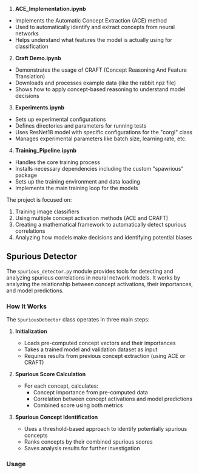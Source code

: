 1. **ACE_Implementation.ipynb**
- Implements the Automatic Concept Extraction (ACE) method
- Used to automatically identify and extract concepts from neural networks
- Helps understand what features the model is actually using for classification

2. **Craft Demo.ipynb**
- Demonstrates the usage of CRAFT (Concept Reasoning And Feature Translation)
- Downloads and processes example data (like the rabbit.npz file)
- Shows how to apply concept-based reasoning to understand model decisions

3. **Experiments.ipynb**
- Sets up experimental configurations
- Defines directories and parameters for running tests
- Uses ResNet18 model with specific configurations for the "corgi" class
- Manages experimental parameters like batch size, learning rate, etc.

4. **Training_Pipeline.ipynb**
- Handles the core training process
- Installs necessary dependencies including the custom "spawrious" package
- Sets up the training environment and data loading
- Implements the main training loop for the models

The project is focused on:
1. Training image classifiers
2. Using multiple concept activation methods (ACE and CRAFT)
3. Creating a mathematical framework to automatically detect spurious correlations
4. Analyzing how models make decisions and identifying potential biases

## Spurious Detector

The `spurious_detector.py` module provides tools for detecting and analyzing spurious correlations in neural network models. It works by analyzing the relationship between concept activations, their importances, and model predictions.

### How It Works

The `SpuriousDetector` class operates in three main steps:

1. **Initialization**
   - Loads pre-computed concept vectors and their importances
   - Takes a trained model and validation dataset as input
   - Requires results from previous concept extraction (using ACE or CRAFT)

2. **Spurious Score Calculation**
   - For each concept, calculates:
     - Concept importance from pre-computed data
     - Correlation between concept activations and model predictions
     - Combined score using both metrics

3. **Spurious Concept Identification**
   - Uses a threshold-based approach to identify potentially spurious concepts
   - Ranks concepts by their combined spurious scores
   - Saves analysis results for further investigation

### Usage
